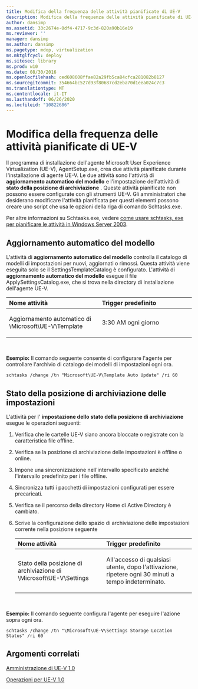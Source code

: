 ```yaml
---
title: Modifica della frequenza delle attività pianificate di UE-V
description: Modifica della frequenza delle attività pianificate di UE-V
author: dansimp
ms.assetid: 33c2674e-0df4-4717-9c3d-820a90b16e19
ms.reviewer: ''
manager: dansimp
ms.author: dansimp
ms.pagetype: mdop, virtualization
ms.mktglfcycl: deploy
ms.sitesec: library
ms.prod: w10
ms.date: 08/30/2016
ms.openlocfilehash: ced608608ffae82a29fb5ca84cfca281082b8127
ms.sourcegitcommit: 354664bc527d93f80687cd2eba70d1eea024c7c3
ms.translationtype: MT
ms.contentlocale: it-IT
ms.lasthandoff: 06/26/2020
ms.locfileid: "10822686"
---
```

# Modifica della frequenza delle attività pianificate di UE-V


Il programma di installazione dell'agente Microsoft User Experience Virtualization (UE-V), AgentSetup.exe, crea due attività pianificate durante l'installazione di agente UE-V. Le due attività sono l'attività di **aggiornamento automatico del modello** e l'impostazione dell'attività di **stato della posizione di archiviazione** . Queste attività pianificate non possono essere configurate con gli strumenti UE-V. Gli amministratori che desiderano modificare l'attività pianificata per questi elementi possono creare uno script che usa le opzioni della riga di comando Schtasks.exe.

Per altre informazioni su Schtasks.exe, vedere [come usare schtasks, exe per pianificare le attività in Windows Server 2003](https://go.microsoft.com/fwlink/?LinkID=264854).

## Aggiornamento automatico del modello


L'attività di **aggiornamento automatico del modello** controlla il catalogo di modelli di impostazioni per nuovi, aggiornati o rimossi. Questa attività viene eseguita solo se il SettingsTemplateCatalog è configurato. L'attività di **aggiornamento automatico del modello** esegue il file ApplySettingsCatalog.exe, che si trova nella directory di installazione dell'agente UE-V.

<table>
<colgroup>
<col width="50%" />
<col width="50%" />
</colgroup>
<thead>
<tr class="header">
<th align="left">Nome attività</th>
<th align="left">Trigger predefinito</th>
</tr>
</thead>
<tbody>
<tr class="odd">
<td align="left"><p>Aggiornamento automatico di \Microsoft\UE-V\Template</p></td>
<td align="left"><p>3:30 AM ogni giorno</p></td>
</tr>
</tbody>
</table>

 

**Esempio:** Il comando seguente consente di configurare l'agente per controllare l'archivio di catalogo dei modelli di impostazioni ogni ora.

``` syntax
schtasks /change /tn "Microsoft\UE-V\Template Auto Update" /ri 60
```

## Stato della posizione di archiviazione delle impostazioni


L'attività per l' **impostazione dello stato della posizione di archiviazione** esegue le operazioni seguenti:

1.  Verifica che le cartelle UE-V siano ancora bloccate o registrate con la caratteristica file offline.

2.  Verifica se la posizione di archiviazione delle impostazioni è offline o online.

3.  Impone una sincronizzazione nell'intervallo specificato anziché l'intervallo predefinito per i file offline.

4.  Sincronizza tutti i pacchetti di impostazioni configurati per essere precaricati.

5.  Verifica se il percorso della directory Home di Active Directory è cambiato.

6.  Scrive la configurazione dello spazio di archiviazione delle impostazioni corrente nella posizione seguente

    <table>
    <colgroup>
    <col width="50%" />
    <col width="50%" />
    </colgroup>
    <thead>
    <tr class="header">
    <th align="left">Nome attività</th>
    <th align="left">Trigger predefinito</th>
    </tr>
    </thead>
    <tbody>
    <tr class="odd">
    <td align="left"><p>Stato della posizione di archiviazione di \Microsoft\UE-V\Settings</p></td>
    <td align="left"><p>All'accesso di qualsiasi utente, dopo l'attivazione, ripetere ogni 30 minuti a tempo indeterminato.</p></td>
    </tr>
    </tbody>
    </table>

     

**Esempio:** Il comando seguente configura l'agente per eseguire l'azione sopra ogni ora.

``` syntax
schtasks /change /tn "\Microsoft\UE-V\Settings Storage Location Status" /ri 60
```

## Argomenti correlati


[Amministrazione di UE-V 1.0](administering-ue-v-10.md)

[Operazioni per UE-V 1.0](operations-for-ue-v-10.md)

 

 





